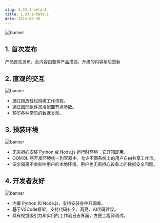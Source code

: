 ```yaml
---
slug: 1.93.1-beta.1
title: 1.93.1-beta.1
date: 2024-08-30
---
```


![banner](@site/static/img/first-screen.png)

<!-- truncate -->

## 1. 首次发布

产品首先发布，此内容由整体产品描述，升级的内容稍后更新

## 2. 直观的交互

![banner](@site/static/img/feature_1.jpg)

- 通过拖放轻松构建工作流程。
- 通过图形组件灵活配置节点参数。
- 预览各种常见的数据类型。

## 3. 预装环境

![banner](@site/static/img/feature_2.jpg)

- 无需担心安装 Python 或 Node.js 运行时环境；它开箱即用。
- OOMOL 将开发环境统一到容器中，允许不同系统上的用户自由共享工作流。
- 安全隔离不会影响用户的本地环境。用户也无需担心设备上的数据安全问题。

## 4. 开发者友好

![banner](@site/static/img/feature_3.jpg)

- 内置 Python 和 Node.js，支持安装各种开源库。
- 基于VSCode框架，支持代码补全、高亮、AI代码建议。
- 具有视觉吸引力和实用的工作流日志界面，方便工程师调试。
